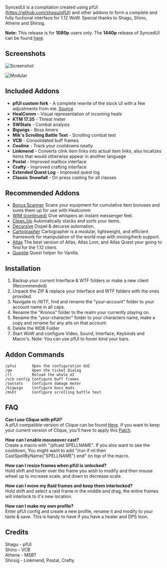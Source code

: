 SyncedUI is a compilation created using pfUI (https://github.com/shagu/pfUI) and other addons to form a complete and fully fuctional interface for 1.12 WoW. Special thanks to Shagu, Shino, Athene and Shirsig.  

**Note:** This release is for **1080p** users only. The **1440p** release of SyncedUI can be found [here](https://github.com/vashin1/SyncedUI-1440p-).  


## Screenshots

![Screenshot](http://i.imgur.com/u5UH0AI.jpg)

![Modular](http://i.imgur.com/SP3vVib.jpg)

## Included Addons
*  **pfUI custom fork** - A complete rewrite of the stock UI with a few adjustments from me.  [Source](https://github.com/vashin1/pfUI)
*  **HealComm** - Visual representation of incoming heals  
*  **KTM 17.35** - Threat meter     
*  **SWStats** - Combat analysis  
*  **Bigwigs** - Boss timers  
*  **Mik's Scrolling Battle Text** - Scrolling combat text  
*  **VCB** - Consolidated buff frames  
*  **Cooline** - Track your cooldowns neatly 
*  **Linkmend** - Converts clink item links into actual item links, also localizes items that would otherwise appear in another language  
*  **Postal** - Improved mailbox interface  
*  **Crafty** - Improved crafting interface  
*  **Extended Quest Log** - Improved quest log    
*  **Classic Snowfall** - On press casting for all classes   

## Recommended Addons
* [Bonus Scanner](http://www.vanilla-addons.com/dls/bonusscanner/) Scans your equipment for cumulative item bonuses and sums them up for use with Healcomm  
* [WIM (continued)](https://github.com/shirsig/WIM) Give whispers an instant messenger feel.  
* [Clean_Up](https://github.com/shirsig/Clean_Up) Automatically stacks and sorts your items.  
* [Decursive](https://drive.google.com/open?id=0B5QT3H5F-mBXNDRtbUloODJnWVU) Dispel & decurse automation.  
* [Cartographer](https://drive.google.com/open?id=0B5QT3H5F-mBXRHlUbGVrTW1ZUm8) Cartographer is a modular, lightweight, and efficient framework for manipulation of the world map with mining/herb support.  
* [Atlas](https://github.com/Cabro/Atlas/) The best version of Atlas, Atlas Loot, and Atlas Quest your going to find for the 1.12 client.  
* [Questie](https://github.com/Dyaxler/QuestieDev/tree/Version3.70) Quest helper for Vanilla. 

## Installation
1. Backup your current Interface & WTF folders or make a new client (Recommended)   
2. Unpack the ZIP & replace your Interface and WTF folders with the ones provided.  
3. Navigate to /WTF, find and rename the "your-account" folder to your account name in all caps.  
4. Rename the "Kronos" folder to the realm your currently playing on.  
5. Rename the "your-character" folder to your characters name, make a copy and rename for any alts on that account.  
6. Delete the WDB Folder  
7. Start WoW and configure Video, Sound, Interface, Keybinds and Macro's.  Note: You can use pfUI to hover bind your bars.  

## Addon Commands

    /pfui       Open the configuration GUI
    /gm         Open the ticket Dialog
    /rl         Reload the whole UI
    /vcb config Configure buff frames
	/swstats    Configure damage meter
	/bigwigs    Configure boss mods
	/msbt       Configure scrolling battle text  

## FAQ

**Can I use Clique with pfUI?**  
A pfUI compatible version of Clique can be found [Here](https://github.com/shagu/Clique/releases). If you want to keep your current version of Clique, you'll have to apply this [Patch](https://github.com/shagu/Clique/commit/a5ee56c3f803afbdda07bae9cd330e0d4a75d75a).

**How can I enable mouseover cast?**  
Create a macro with "/pfcast SPELLNAME". If you also want to see the cooldown, You might want to add "/run if nil then CastSpellByName("SPELLNAME") end" on top of the macro.

**How can I resize frames when pfUI is unlocked?**  
Hold shift and hover over the frame you wish to modify and then mouse wheel up to increase scale, and down to decrease scale.

**How can I move my Raid frames and keep them interlocked?**  
Hold shift and select a raid frame in the middle and drag, the entire frames will interlock to it's new location.

**How can I make my own profile?**  
Enter pfUI config and create a new profile, rename it and modify to your taste & save. This is handy to have if you have a healer and DPS toon.
	
## Credits

Shagu - pfUI  
Shino - VCB    
Athene - MSBT  
Shirsig - Linkmend, Postal, Crafty  






